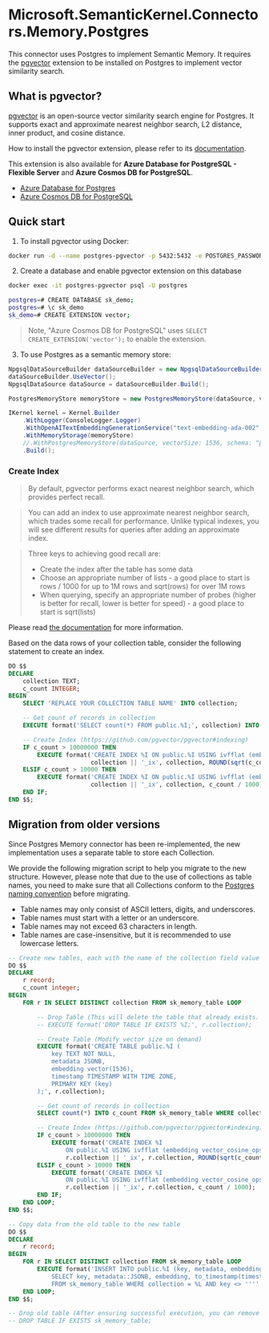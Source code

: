 ﻿# Microsoft.SemanticKernel.Connectors.Memory.Postgres

This connector uses Postgres to implement Semantic Memory. It requires the [pgvector](https://github.com/pgvector/pgvector) extension to be installed on Postgres to implement vector similarity search.

## What is pgvector?

[pgvector](https://github.com/pgvector/pgvector) is an open-source vector similarity search engine for Postgres. It supports exact and approximate nearest neighbor search, L2 distance, inner product, and cosine distance.

How to install the pgvector extension, please refer to its [documentation](https://github.com/pgvector/pgvector#installation).

This extension is also available for **Azure Database for PostgreSQL - Flexible Server** and **Azure Cosmos DB for PostgreSQL**.
- [Azure Database for Postgres](https://learn.microsoft.com/en-us/azure/postgresql/flexible-server/how-to-use-pgvector)
- [Azure Cosmos DB for PostgreSQL](https://learn.microsoft.com/en-us/azure/cosmos-db/postgresql/howto-use-pgvector)

## Quick start

1. To install pgvector using Docker:

```bash
docker run -d --name postgres-pgvector -p 5432:5432 -e POSTGRES_PASSWORD=mysecretpassword ankane/pgvector
```

2. Create a database and enable pgvector extension on this database

```bash
docker exec -it postgres-pgvector psql -U postgres

postgres=# CREATE DATABASE sk_demo;
postgres=# \c sk_demo
sk_demo=# CREATE EXTENSION vector;
```

> Note, "Azure Cosmos DB for PostgreSQL" uses `SELECT CREATE_EXTENSION('vector');` to enable the extension.

3. To use Postgres as a semantic memory store:

```csharp
NpgsqlDataSourceBuilder dataSourceBuilder = new NpgsqlDataSourceBuilder("Host=localhost;Port=5432;Database=sk_demo;User Id=postgres;Password=mysecretpassword");
dataSourceBuilder.UseVector();
NpgsqlDataSource dataSource = dataSourceBuilder.Build();

PostgresMemoryStore memoryStore = new PostgresMemoryStore(dataSource, vectorSize: 1536/*, schema: "public" */);

IKernel kernel = Kernel.Builder
    .WithLogger(ConsoleLogger.Logger)
    .WithOpenAITextEmbeddingGenerationService("text-embedding-ada-002", Env.Var("OPENAI_API_KEY"))
    .WithMemoryStorage(memoryStore)
    //.WithPostgresMemoryStore(dataSource, vectorSize: 1536, schema: "public") // This method offers an alternative approach to registering Postgres memory store.
    .Build();
```

### Create Index

> By default, pgvector performs exact nearest neighbor search, which provides perfect recall.

> You can add an index to use approximate nearest neighbor search, which trades some recall for performance. Unlike typical indexes, you will see different results for queries after adding an approximate index.

> Three keys to achieving good recall are:
> - Create the index after the table has some data
> - Choose an appropriate number of lists - a good place to start is rows / 1000 for up to 1M rows and sqrt(rows) for over 1M rows
> - When querying, specify an appropriate number of probes (higher is better for recall, lower is better for speed) - a good place to start is sqrt(lists)

Please read [the documentation](https://github.com/pgvector/pgvector#indexing) for more information.

Based on the data rows of your collection table, consider the following statement to create an index.

```sql
DO $$
DECLARE
    collection TEXT;
    c_count INTEGER;
BEGIN
    SELECT 'REPLACE YOUR COLLECTION TABLE NAME' INTO collection;

    -- Get count of records in collection
    EXECUTE format('SELECT count(*) FROM public.%I;', collection) INTO c_count;

    -- Create Index (https://github.com/pgvector/pgvector#indexing)
    IF c_count > 10000000 THEN
        EXECUTE format('CREATE INDEX %I ON public.%I USING ivfflat (embedding vector_cosine_ops) WITH (lists = %s);',
                       collection || '_ix', collection, ROUND(sqrt(c_count)));
    ELSIF c_count > 10000 THEN
        EXECUTE format('CREATE INDEX %I ON public.%I USING ivfflat (embedding vector_cosine_ops) WITH (lists = %s);',
                       collection || '_ix', collection, c_count / 1000);
    END IF;
END $$;
```

## Migration from older versions
Since Postgres Memory connector has been re-implemented, the new implementation uses a separate table to store each Collection.

We provide the following migration script to help you migrate to the new structure. However, please note that due to the use of collections as table names, you need to make sure that all Collections conform to the [Postgres naming convention](https://www.postgresql.org/docs/15/sql-syntax-lexical.html#SQL-SYNTAX-IDENTIFIERS) before migrating.

- Table names may only consist of ASCII letters, digits, and underscores.
- Table names must start with a letter or an underscore.
- Table names may not exceed 63 characters in length.
- Table names are case-insensitive, but it is recommended to use lowercase letters.

```sql
-- Create new tables, each with the name of the collection field value
DO $$
DECLARE
    r record;
    c_count integer;
BEGIN
    FOR r IN SELECT DISTINCT collection FROM sk_memory_table LOOP

        -- Drop Table (This will delete the table that already exists. Please consider carefully if you think you need to cancel this comment!)
        -- EXECUTE format('DROP TABLE IF EXISTS %I;', r.collection);

        -- Create Table (Modify vector size on demand)
        EXECUTE format('CREATE TABLE public.%I (
            key TEXT NOT NULL,
            metadata JSONB,
            embedding vector(1536),
            timestamp TIMESTAMP WITH TIME ZONE,
            PRIMARY KEY (key)
        );', r.collection);

        -- Get count of records in collection
        SELECT count(*) INTO c_count FROM sk_memory_table WHERE collection = r.collection AND key <> '';

        -- Create Index (https://github.com/pgvector/pgvector#indexing)
        IF c_count > 10000000 THEN
            EXECUTE format('CREATE INDEX %I
                ON public.%I USING ivfflat (embedding vector_cosine_ops) WITH (lists = %s);',
                r.collection || '_ix', r.collection, ROUND(sqrt(c_count)));
        ELSIF c_count > 10000 THEN
            EXECUTE format('CREATE INDEX %I
                ON public.%I USING ivfflat (embedding vector_cosine_ops) WITH (lists = %s);',
                r.collection || '_ix', r.collection, c_count / 1000);
        END IF;
    END LOOP;
END $$;

-- Copy data from the old table to the new table
DO $$
DECLARE
    r record;
BEGIN
    FOR r IN SELECT DISTINCT collection FROM sk_memory_table LOOP
        EXECUTE format('INSERT INTO public.%I (key, metadata, embedding, timestamp)
            SELECT key, metadata::JSONB, embedding, to_timestamp(timestamp / 1000.0) AT TIME ZONE ''UTC'' 
            FROM sk_memory_table WHERE collection = %L AND key <> '''';', r.collection, r.collection);
    END LOOP;
END $$;

-- Drop old table (After ensuring successful execution, you can remove the following comments to remove sk_memory_table.)
-- DROP TABLE IF EXISTS sk_memory_table;
```
